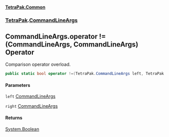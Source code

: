 #### [TetraPak.Common](index.md 'index')
### [TetraPak](TetraPak.md 'TetraPak').[CommandLineArgs](TetraPak_CommandLineArgs.md 'TetraPak.CommandLineArgs')
## CommandLineArgs.operator !=(CommandLineArgs, CommandLineArgs) Operator
Comparison operator overload.  
```csharp
public static bool operator !=(TetraPak.CommandLineArgs left, TetraPak.CommandLineArgs right);
```
#### Parameters
<a name='TetraPak_CommandLineArgs_op_Inequality(TetraPak_CommandLineArgs_TetraPak_CommandLineArgs)_left'></a>
`left` [CommandLineArgs](TetraPak_CommandLineArgs.md 'TetraPak.CommandLineArgs')  
  
<a name='TetraPak_CommandLineArgs_op_Inequality(TetraPak_CommandLineArgs_TetraPak_CommandLineArgs)_right'></a>
`right` [CommandLineArgs](TetraPak_CommandLineArgs.md 'TetraPak.CommandLineArgs')  
  
#### Returns
[System.Boolean](https://docs.microsoft.com/en-us/dotnet/api/System.Boolean 'System.Boolean')  
